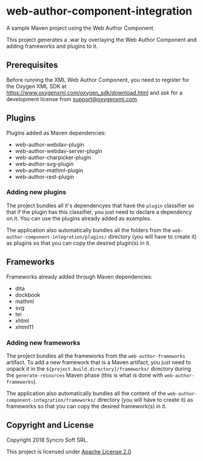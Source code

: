 # web-author-component-integration
A sample Maven project using the Web Author Component.

This project generates a .war by overlaying the Web Author Component and adding frameworks and plugins to it.

## Prerequisites

Before running the  XML Web Author Component, you need to register for the Oxygen XML SDK at https://www.oxygenxml.com/oxygen_sdk/download.html and ask for a development license from support@oxygenxml.com.

## Plugins


Plugins added as Maven dependencies:

* web-author-webdav-plugin
* web-author-webdav-server-plugin
* web-author-charpicker-plugin
* web-author-svg-plugin
* web-author-mathml-plugin
* web-author-rest-plugin

### Adding new plugins

The project bundles all it's dependencyes that have the `plugin` classifier so that if the plugin has this classifier, you just need to declare a dependency on it. You can use the plugins already added as examples.

The application also automatically bundles all the folders from the `web-author-component-integration/plugins/` directory (you will have to create it) as plugins so that you can copy the desired plugin(s) in it.


## Frameworks

Frameworks already added through Maven dependencies:

* dita
* dockbook
* mathml
* svg
* tei
* xhtml
* xhtml11

### Adding new frameworks

The project bundles all the frameworks from the  `web-author-frameworks` artifact. To add a new framework that is a Maven artifact, you just need to unpack it in the `${project.build.directory}/frameworks/` directory during the `generate-resources` Maven phase (this is what is done with `web-author-frameworks`).

The application also automatically bundles all the content of the `web-author-component-integration/frameworks/` directory (you will have to create it) as frameworks so that you can copy the desired framework(s) in it.

Copyright and License
---------------------
Copyright 2018 Syncro Soft SRL.

This project is licensed under [Apache License 2.0](https://github.com/oxygenxml/web-author-component-integration/blob/master/LICENSE)
